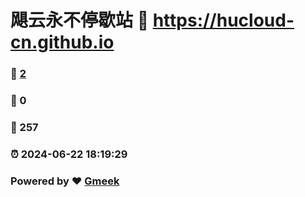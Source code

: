 # 飓云永不停歇站 :link: https://hucloud-cn.github.io 
### :page_facing_up: [2](https://hucloud-cn.github.io/tag.html) 
### :speech_balloon: 0 
### :hibiscus: 257 
### :alarm_clock: 2024-06-22 18:19:29 
### Powered by :heart: [Gmeek](https://github.com/Meekdai/Gmeek)
